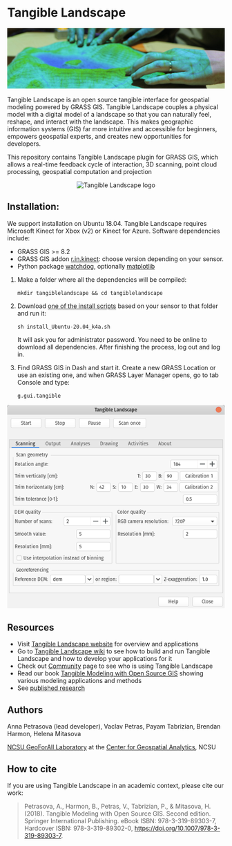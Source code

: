 Tangible Landscape
==================
![header image](readme_image.jpg "Tangible Landscape plugin")

Tangible Landscape is an open source tangible interface for geospatial modeling powered by GRASS GIS. Tangible Landscape couples a physical model with a digital model of a landscape so that you can naturally feel, reshape, and interact with the landscape. This makes geographic information systems (GIS) far more intuitive and accessible for beginners, empowers geospatial experts, and creates new opportunities for developers.

This repository contains Tangible Landscape plugin for GRASS GIS, which allows
a real-time feedback cycle of interaction, 3D scanning, point cloud processing, geospatial computation and projection

<p align="center">
<img src="https://github.com/tangible-landscape/tangible-landscape-media/blob/master/tl_logo/tl_logo.png?raw=true" alt="Tangible Landscape logo" width="150"/></p>

Installation:
----------------------------------
We support installation on Ubuntu 18.04. Tangible Landscape requires Microsoft Kinect for Xbox (v2) or Kinect for Azure. Software dependencies include:

-   GRASS GIS >= 8.2
-   GRASS GIS addon [r.in.kinect](https://github.com/ncsu-osgeorel/r.in.kinect): choose version depending on your sensor.
-   Python package [watchdog](https://pypi.python.org/pypi/watchdog), optionally [matplotlib](https://matplotlib.org/)

1. Make a folder where all the dependencies will be compiled:

       mkdir tangiblelandscape && cd tangiblelandscape

2. Download [one of the install scripts](https://github.com/tangible-landscape/tangible-landscape-install) based on your sensor to that folder and run it:

       sh install_Ubuntu-20.04_k4a.sh

    It will ask you for administrator password. You need to be online to download all dependencies. After finishing the process, log out and log in.

3. Find GRASS GIS in Dash and start it. Create a new GRASS Location or use an existing one, and when GRASS Layer Manager opens, go to tab Console and type:

       g.gui.tangible


<p align="center">
<img src="tangible_landscape_dialog.png" alt="Tangible Landscape plugin" /></p>


Resources
--------
 - Visit [Tangible Landscape website](https://tangible-landscape.github.io) for overview and applications
 - Go to [Tangible Landscape wiki](https://github.com/tangible-landscape/grass-tangible-landscape/wiki)
 to see how to build and run Tangible Landscape and how to develop your applications for it
 - Check out [Community](https://github.com/tangible-landscape/grass-tangible-landscape/wiki/Community)
 page to see who is using Tangible Landscape
 - Read our book [Tangible Modeling with Open Source GIS](https://link.springer.com/book/10.1007%2F978-3-319-89303-7) showing various modeling applications and methods
 - See [published research](https://tangible-landscape.github.io/publications.html)



Authors
--------
Anna Petrasova (lead developer), Vaclav Petras, Payam Tabrizian, Brendan Harmon, Helena Mitasova

[NCSU GeoForAll Laboratory](https://geospatial.ncsu.edu/geoforall/) at the [Center for Geospatial Analytics](https://cnr.ncsu.edu/geospatial/), NCSU

How to cite
-----------
If you are using Tangible Landscape in an academic context, please cite our work:

> Petrasova, A., Harmon, B., Petras, V., Tabrizian, P., & Mitasova, H. (2018). Tangible Modeling with Open Source GIS. Second edition. Springer International Publishing. eBook ISBN: 978-3-319-89303-7, Hardcover ISBN: 978-3-319-89302-0, https://doi.org/10.1007/978-3-319-89303-7.
